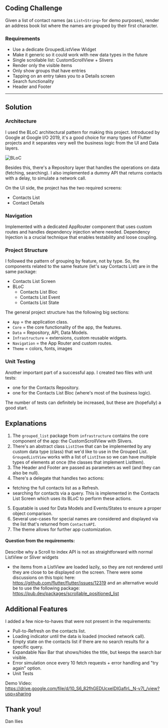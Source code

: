 ## Coding Challenge

Given a list of contact names (as `List<String>` for demo purposes), render an address book list where the names are grouped by their first character.

### Requirements

- Use a dedicate GroupedListView Widget
- Make it generic so it could work with new data types in the future
- Single scrollable list: CustomScrollView + Slivers
- Render only the visible items
- Only show groups that have entries
- Tapping on an entry takes you to a Details screen
- Search functionality
- Header and Footer

----

## Solution

### Architecture

I used the BLoC architectural pattern for making this project. Introduced by Google at Google I/O 2019, it's a good choice for many types of Flutter projects and it separates very well the business logic from the UI and Data layers.

![BLoC](https://miro.medium.com/max/831/1*Ih7zWqPcTwGkZXGoxJOH2A.png)

Besides this, there's a Repository layer that handles the operations on data (fetching, searching). I also implemented a dummy API that returns contacts with a delay, to simulate a network call.

On the UI side, the project has the two required screens:
- Contacts List
- Contact Details

### Navigation

Implemented with a dedicated AppRouter component that uses custom routes and handles dependency injection where needed. Dependency Injection is a crucial technique that enables testability and loose coupling.

### Project Structure

I followed the pattern of grouping by feature, not by type. So, the components related to the same feature (let's say Contacts List) are in the same package:
- Contacts List Screen
- BLoC
    - Contacts List Bloc
    - Contacts List Event
    - Contacts List State

The general project structure has the following big sections:
- `App` = the application class.
- `Core` = the core functionality of the app, the features.
- `Data` = Repository, API, Data Models.
- `Infrastructure` = extensions, custom reusable widgets.
- `Navigation` = the App Router and custom routes.
- `Theme` = colors, fonts, images

### Unit Testing

Another important part of a successful app. I created two files with unit tests:
- one for the Contacts Repository.
- one for the Contacts List Bloc (where's most of the business logic).

The number of tests can definitely be increased, but these are (hopefully) a good start.


## Explanations

1. The `grouped_list` package from `infrastructure` contains the core component of the app: the CustomScrollView with Slivers.
2. There's an abstract class `ListItem` that can be implemented by any custom data type (class) that we'd like to use in the Grouped List. `GroupedListView` works with a list of `ListItem` so we can have multiple types of elements at once (the classes that implement ListItem). 
3. The Header and Footer are passed as parameters as well (and they can also be null).
4. There's a delegate that handles two actions:
- fetching the full contacts list as a Refresh.
- searching for contacts via a query.
This is implemented in the Contacts List Screen which uses its BLoC to perform these actions.

5. Equatable is used for Data Models and Events/States to ensure a proper object comparison.
6. Several use-cases for special names are considered and displayed via the list that's returned from `ContactsAPI`.
7. The theme allows for further app customization.

#### Question from the requirements: 
Describe why a Scroll to index API is not as straightforward with normal ListView or Sliver widgets
- the items from a ListView are loaded lazily, so they are not rendered until they are close to be displayed on the screen. There were some discussions on this topic here: https://github.com/flutter/flutter/issues/12319 and an alternative would be to use the following package: https://pub.dev/packages/scrollable_positioned_list


## Additional Features

I added a few nice-to-haves that were not present in the requirements:
- Pull-to-Refresh on the contacts list.
- Loading indicator until the data is loaded (mocked network call).
- Empty state on the contacts list if there are no search results for a specific query.
- Expandable Nav Bar that shows/hides the title, but keeps the search bar visible.
- Error simulation once every 10 fetch requests + error handling and "try again" option.
- Unit Tests

Demo Video: https://drive.google.com/file/d/10_S6_82fhGEDUcxeIDIGafIrL_N-v7I_/view?usp=sharing

## Thank you!
Dan Ilies

